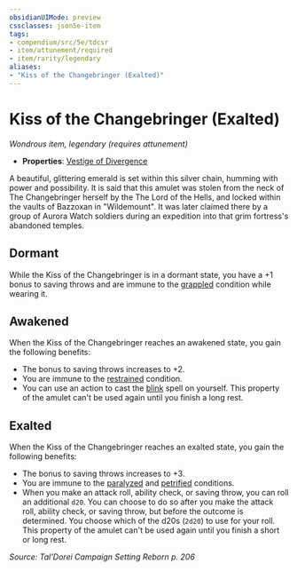 ```yaml
---
obsidianUIMode: preview
cssclasses: json5e-item
tags:
- compendium/src/5e/tdcsr
- item/attunement/required
- item/rarity/legendary
aliases: 
- "Kiss of the Changebringer (Exalted)"
---
```

# Kiss of the Changebringer (Exalted)
*Wondrous item, legendary (requires attunement)*  

- **Properties**: [Vestige of Divergence](Mechanics/Rules/item-properties.md#Vestige%20of%20Divergence)

A beautiful, glittering emerald is set within this silver chain, humming with power and possibility. It is said that this amulet was stolen from the neck of The Changebringer herself by the The Lord of the Hells, and locked within the vaults of Bazzoxan in "Wildemount". It was later claimed there by a group of Aurora Watch soldiers during an expedition into that grim fortress's abandoned temples.

## Dormant

While the Kiss of the Changebringer is in a dormant state, you have a +1 bonus to saving throws and are immune to the [grappled](Mechanics/Rules/conditions.md#Grappled) condition while wearing it.

## Awakened

When the Kiss of the Changebringer reaches an awakened state, you gain the following benefits:

- The bonus to saving throws increases to +2.  
- You are immune to the [restrained](Mechanics/Rules/conditions.md#Restrained) condition.  
- You can use an action to cast the [blink](Mechanics/spells/blink.md) spell on yourself. This property of the amulet can't be used again until you finish a long rest.  

## Exalted

When the Kiss of the Changebringer reaches an exalted state, you gain the following benefits:

- The bonus to saving throws increases to +3.  
- You are immune to the [paralyzed](Mechanics/Rules/conditions.md#Paralyzed) and [petrified](Mechanics/Rules/conditions.md#Petrified) conditions.  
- When you make an attack roll, ability check, or saving throw, you can roll an additional `d20`. You can choose to do so after you make the attack roll, ability check, or saving throw, but before the outcome is determined. You choose which of the d20s (`2d20`) to use for your roll. This property of the amulet can't be used again until you finish a short or long rest.  

*Source: Tal'Dorei Campaign Setting Reborn p. 206*